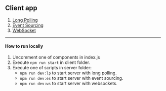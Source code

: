## Client app

1. [Long Polling](/src/LongPolling.jsx)
2. [Event Sourcing](/src/EventSourcing.jsx)
3. [WebSocket](/src/WebSocketComponent.jsx)

---

#### How to run locally

1. Uncomment one of components in index.js
2. Execute `npm run start` in client folder.
3. Execute one of scripts in server folder:
   * `npm run dev:lp` to start server with long polling.
   * `npm run dev:es` to start server with event sourcing.
   * `npm run dev:ws` to start server with websockets.
